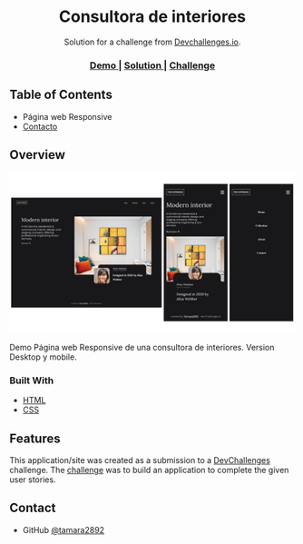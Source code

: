 <!-- Please update value in the {}  -->

<h1 align="center">Consultora de interiores</h1>

<div align="center">
   Solution for a challenge from  <a href="http://devchallenges.io" target="_blank">Devchallenges.io</a>.
</div>

<div align="center">
  <h3>
    <a href="https://github.com/tamara2892/Consultora-de-interiores.git">
      Demo
    </a>
    <span> | </span>
    <a href="https://consultora-de-interiores.netlify.app/">
      Solution
    </a>
    <span> | </span>
    <a href="https://devchallenges.io/challenges/Jymh2b2FyebRTUljkNcb">
      Challenge
    </a>
  </h3>
</div>

<!-- TABLE OF CONTENTS -->

## Table of Contents

- Página web Responsive 
- [Contacto](https://github.com/tamara2892)

<!-- OVERVIEW -->

## Overview

![screenshot](img/screenshot.png)

Demo Página web Responsive de una consultora de interiores. Version Desktop y mobile.

### Built With

<!-- This section should list any major frameworks that you built your project using. Here are a few examples.-->

- [HTML](https://lenguajehtml.com/)
- [CSS](https://lenguajecss.com/)

## Features

<!-- List the features of your application or follow the template. Don't share the figma file here :) -->

This application/site was created as a submission to a [DevChallenges](https://devchallenges.io/challenges) challenge. The [challenge](https://devchallenges.io/challenges/Jymh2b2FyebRTUljkNcb) was to build an application to complete the given user stories.

## Contact

- GitHub [@tamara2892](https://{github.com/tamara2892})
